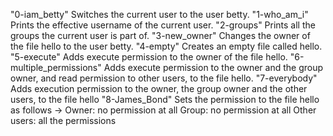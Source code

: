 "0-iam_betty"             Switches the current user to the user betty.
"1-who_am_i"              Prints the effective username of the current user.
"2-groups"                Prints all the groups the current user is part of.
"3-new_owner"             Changes the owner of the file hello to the user betty.
"4-empty"                 Creates an empty file called hello.
"5-execute"               Adds execute permission to the owner of the file hello.
"6-multiple_permissions"  Adds execute permission to the owner and the group owner, and read permission to other users, to the file hello.
"7-everybody"             Adds execution permission to the owner, the group owner and the other users, to the file hello
"8-James_Bond"            Sets the permission to the file hello as follows -> Owner: no permission at all Group: no permission at all Other users: all the permissions
